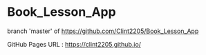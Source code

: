 # Book_Lesson_App
branch 'master' of https://github.com/Clint2205/Book_Lesson_App

GitHub Pages URL :  https://clint2205.github.io/